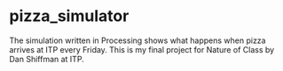 # pizza_simulator

The simulation written in Processing shows what happens when pizza arrives at ITP every Friday. 
This is my final project for Nature of Class by Dan Shiffman at ITP. 
